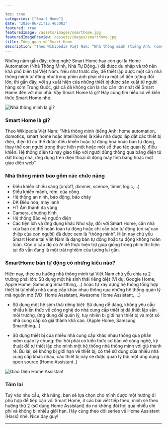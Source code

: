 ```yaml
---

toc: true
categories: ["Smart Home"]
date: "2020-06-21T15:46:00Z"
featured: true
featuredImage: /assets/images/smarthome.jpg
featuredImagePreview: /assets/images/smarthome.jpg
title: Tổng quan về Smart Home
description: "Theo Wikipedia Việt Nam: “Nhà thông minh (tiếng Anh: home automation, domotics, smart home hoặc Intellihome) là kiểu nhà được lắp đặt các thiết bị điện, điện tử có thể được điều khiển hoặc tự động hoá hoặc bán tự động"
---
```


Những năm gần đây, công nghệ Smart Home hay còn gọi là Home Automation (Nhà Thông Minh, Nhà Tự Động..) đã được du nhập và trở nên khá phổ biến tại Việt Nam. Nếu như trước đây, để thiết lập được một căn nhà thông minh tự động như trong phim ảnh phải chi ra một số tiền tương đối lớn, thì gần đây, với sự xuất hiện của những thiết bị được sản xuất từ người hàng xóm Trung Quốc, giá cả đã không còn là rào cản lớn nhất để Smart Home đến với mọi nhà. Vậy Smart Home là gì? Hãy cùng tìm hiểu sơ về kiến thức Smart Home nhé.

![Nhà thông minh là gì?](/assets/images/smarthome.jpg)

### Smart Home là gì?
Theo Wikipedia Việt Nam: “Nhà thông minh (tiếng Anh: home automation, domotics, smart home hoặc Intellihome) là kiểu nhà được lắp đặt các thiết bị điện, điện tử có thể được điều khiển hoặc tự động hoá hoặc bán tự động, thay thế con người trong thực hiện một hoặc một số thao tác quản lý, điều khiển. Hệ thống điện tử này giao tiếp với người dùng thông qua bảng điện tử đặt trong nhà, ứng dụng trên điện thoại di động máy tính bảng hoặc một giao diện web”

### Nhà thông minh bao gồm các chức năng
* Điều khiển chiếu sáng (on/off, dimmer, scence, timer, logic,…)
* Điều khiển mành, rèm, cửa cổng
* Hệ thống an ninh, báo động, báo cháy
* ĐK Điều hòa, máy lạnh
* HT Âm thanh đa vùng
* Camera, chuông hình
* Hệ thống Bảo vệ nguồn điện
* Các tiện ích và ứng dụng khác
Như vậy, đối với Smart Home, căn nhà của bạn có thể hoàn toàn tự động hoặc chỉ cần bán tự động (có sự can thiệp của con người) đã được xem là “thông minh”. Hiện nay chủ yếu Smart Home tại Việt Nam là dạng bán tự động hoặc tự động không hoàn toàn. Còn ở cấp độ có AI để thực hiện trợ giúp giống trong phim thì hiện tại đó vẫn đang là một trải nghiệm của tương lai gần.

### SmartHome bán tự động có những kiểu nào?

Hiện nay, theo xu hướng nhà thông minh tại Việt Nam chủ yếu chia ra 2 trường phái lớn: Sử dụng một hệ sinh thái riêng biệt (Ví dụ: Google Home, Apple Home, Samsung Smartthing,…) hoặc tự xây dựng hệ thống tổng hợp thiết bị từ nhiều nhà cung cấp khác nhau thông qua những hệ thống quản lý mã nguồn mở (VD: Home Assistant, Awesome Home Assistant, …)

* Sử dụng một hệ sinh thái riêng biệt: Sử dụng dễ dàng, không yêu cầu nhiều kiến thức về công nghệ do nhà cung cấp thiết bị đã thiết lập sẵn môi trường, ứng dung để quản lý, tuy nhiên bị giới hạn thiết bị và một số nhà cung cấp có giá thành khá cao. (Apple Home, Samsung Smartthing…)

* Sử dụng thiết bị của nhiều nhà cung cấp khác nhau thông qua phần mềm quản lý chung: Đòi hỏi phải có kiến thức cơ bản về công nghệ, kỹ thuật để tự thiết lập cho mình một hệ thống nhà thông minh với giá thành rẻ. Bù lại, sẽ không bị giới hạn về thiết bị, có thể sử dụng của nhiều nhà cung cấp khác nhau, các thiết bị này sẽ được quản lý bởi một ứng dụng open source (Home Assistant..)

![Giao Diện Home Assistant](/assets/images/hass-2.png)

### Tóm lại

Tuỳ vào nhu cầu, khả năng, bạn sẽ lựa chọn cho mình được một hướng đi phù hợp để tiếp cận với Smart Home, ở các bài viết tiếp theo, mình sẽ theo hướng thứ 2 (sử dụng Home Assistant) do nó không đòi hỏi quà nhiều chi phí và không bị nhiều giới hạn. Hãy cùng theo dõi series về Home Assistant (Hass) nhé. Nice day guy!

---
